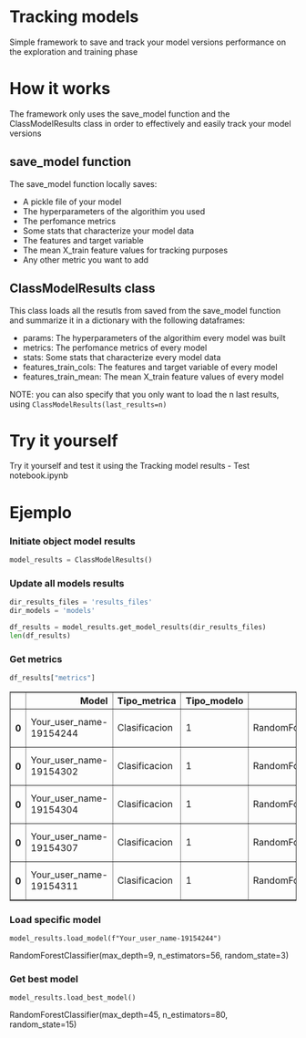 # Tracking models
Simple framework to save and track your model versions performance on the exploration and training phase

# How it works
The framework only uses the save_model function and the ClassModelResults class in order to effectively and easily track your model versions 

## save_model function
The save_model function locally saves:
- A pickle file of your model
- The hyperparameters of the algorithim you used
- The perfomance metrics
- Some stats that characterize your model data
- The features and target variable
- The mean X_train feature values for tracking purposes
- Any other metric you want to add

## ClassModelResults class
This class loads all the resutls from saved from the save_model function and summarize it in a dictionary with the following dataframes:
- params: The hyperparameters of the algorithim every model was built
- metrics: The perfomance metrics of every model
- stats: Some stats that characterize every model data
- features_train_cols: The features and target variable of every model
- features_train_mean: The mean X_train feature values of every model

NOTE: you can also specify that you only want to load the n last results, using `ClassModelResults(last_results=n)`

# Try it yourself
Try it yourself and test it using the Tracking model results - Test notebook.ipynb


# Ejemplo

### Initiate object model results


```python
model_results = ClassModelResults()
```

### Update all models results


```python
dir_results_files = 'results_files'
dir_models = 'models'
```


```python
df_results = model_results.get_model_results(dir_results_files)
len(df_results)
```


### Get metrics

```python
df_results["metrics"]
```




<div>

<table border="1" class="dataframe">
  <thead>
    <tr style="text-align: right;">
      <th></th>
      <th>Model</th>
      <th>Tipo_metrica</th>
      <th>Tipo_modelo</th>
      <th>Algoritmo</th>
      <th>umbral</th>
      <th>AUC</th>
      <th>Gini</th>
      <th>F1_score</th>
      <th>Accuracy</th>
      <th>Recall</th>
      <th>Precision</th>
      <th>Fecha</th>
      <th>Comentario</th>
    </tr>
  </thead>
  <tbody>
    <tr>
      <th>0</th>
      <td>Your_user_name-19154244</td>
      <td>Clasificacion</td>
      <td>1</td>
      <td>RandomForestClassifier</td>
      <td>0.5</td>
      <td>0.961252</td>
      <td>0.922503</td>
      <td>0.754663</td>
      <td>0.954427</td>
      <td>0.695918</td>
      <td>0.913716</td>
      <td>2023-02-19 15:42:00</td>
      <td>NaN</td>
    </tr>
    <tr>
      <th>0</th>
      <td>Your_user_name-19154302</td>
      <td>Clasificacion</td>
      <td>1</td>
      <td>RandomForestClassifier</td>
      <td>0.5</td>
      <td>0.935442</td>
      <td>0.870884</td>
      <td>0.632842</td>
      <td>0.946880</td>
      <td>0.614626</td>
      <td>0.675028</td>
      <td>2023-02-19 15:43:00</td>
      <td>NaN</td>
    </tr>
    <tr>
      <th>0</th>
      <td>Your_user_name-19154304</td>
      <td>Clasificacion</td>
      <td>1</td>
      <td>RandomForestClassifier</td>
      <td>0.5</td>
      <td>0.923245</td>
      <td>0.846490</td>
      <td>0.774701</td>
      <td>0.958200</td>
      <td>0.720918</td>
      <td>0.915638</td>
      <td>2023-02-19 15:43:00</td>
      <td>NaN</td>
    </tr>
    <tr>
      <th>0</th>
      <td>Your_user_name-19154307</td>
      <td>Clasificacion</td>
      <td>1</td>
      <td>RandomForestClassifier</td>
      <td>0.5</td>
      <td>0.960544</td>
      <td>0.921088</td>
      <td>0.813390</td>
      <td>0.965820</td>
      <td>0.756293</td>
      <td>0.934271</td>
      <td>2023-02-19 15:43:00</td>
      <td>NaN</td>
    </tr>
    <tr>
      <th>0</th>
      <td>Your_user_name-19154311</td>
      <td>Clasificacion</td>
      <td>1</td>
      <td>RandomForestClassifier</td>
      <td>0.5</td>
      <td>0.950667</td>
      <td>0.901333</td>
      <td>0.804382</td>
      <td>0.965893</td>
      <td>0.733333</td>
      <td>0.982428</td>
      <td>2023-02-19 15:43:00</td>
      <td>NaN</td>
    </tr>
  </tbody>
</table>
</div>



### Load specific model
```model_results.load_model(f"Your_user_name-19154244")```

RandomForestClassifier(max_depth=9, n_estimators=56, random_state=3)

### Get best model


```model_results.load_best_model()```

RandomForestClassifier(max_depth=45, n_estimators=80, random_state=15)
